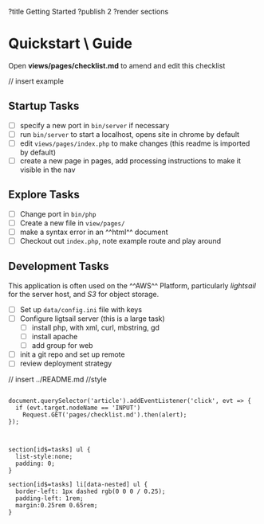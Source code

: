 ?title Getting Started
?publish 2
?render sections

# Quickstart \ Guide

Open **views/pages/checklist.md** to amend and edit this checklist

// insert example

## Startup Tasks

- [ ] specify a new port in `bin/server` if necessary
- [ ] run `bin/server` to start a localhost, opens site in chrome by default
- [ ] edit `views/pages/index.php` to make changes (this readme is imported by default)
- [ ] create a new page in pages, add processing instructions to make it visible in the nav

## Explore Tasks

- [ ] Change port in `bin/php`
- [ ] Create a new file in `view/pages/`
- [ ] make a syntax error in an ^^html^^ document
- [ ] Checkout out `index.php`, note example route and play around

## Development Tasks

This application is often used on the ^^AWS^^ Platform, particularly *lightsail* for the server host, and *S3* for object storage.

- [ ] Set up `data/config.ini` file with keys
- [ ] Configure ligtsail server (this is a large task)
    - [ ] install php, with xml, curl, mbstring, gd
    - [ ] install apache
    - [ ] add group for web
- [ ] init a git repo and set up remote
- [ ] review deployment strategy

// insert ../README.md //style

``` script

document.querySelector('article').addEventListener('click', evt => {
  if (evt.target.nodeName == 'INPUT')
    Request.GET('pages/checklist.md').then(alert);
});


```


``` style

section[id$=tasks] ul {
  list-style:none;
  padding: 0;
}

section[id$=tasks] li[data-nested] ul {
  border-left: 1px dashed rgb(0 0 0 / 0.25);
  padding-left: 1rem;
  margin:0.25rem 0.65rem;
}


```